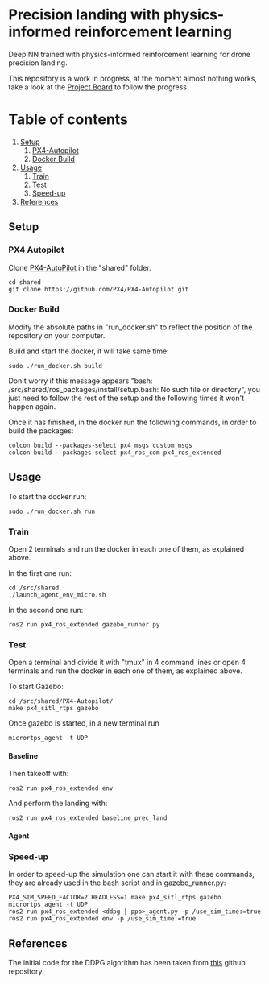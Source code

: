 # Precision landing with physics-informed reinforcement learning
Deep NN trained with physics-informed reinforcement learning for drone precision landing.

This repository is a work in progress, at the moment almost nothing works, take a look at the [Project Board](https://github.com/carlo98/precision_landing_physics_informed_RL/projects/1) to follow the progress.

# Table of contents
1. [Setup](#setup)
   1. [PX4-Autopilot](#px4)
   2. [Docker Build](#docker)
2. [Usage](#usage)
   1. [Train](#train)
   2. [Test](#test)
   3. [Speed-up](#speed)
3. [References](#references)

## Setup <a name="setup"></a>

### PX4 Autopilot <a name="px4"></a>
Clone [PX4-AutoPilot](https://github.com/PX4/PX4-Autopilot) in the "shared" folder.
```
cd shared
git clone https://github.com/PX4/PX4-Autopilot.git
```

### Docker Build <a name="docker"></a>
Modify the absolute paths in "run_docker.sh" to reflect the position of the repository on your computer.

Build and start the docker, it will take same time:
```
sudo ./run_docker.sh build
```

Don't worry if this message appears "bash: /src/shared/ros_packages/install/setup.bash: No such file or directory", you just need to follow the rest of the setup and the following times it won't happen again.

Once it has finished, in the docker run the following commands, in order to build the packages:
```
colcon build --packages-select px4_msgs custom_msgs
colcon build --packages-select px4_ros_com px4_ros_extended
```

## Usage <a name="usage"></a>
To start the docker run:
```
sudo ./run_docker.sh run
```

### Train <a name="train"></a>
Open 2 terminals and run the docker in each one of them, as explained above.

In the first one run:
```
cd /src/shared
./launch_agent_env_micro.sh
```

In the second one run:
```
ros2 run px4_ros_extended gazebo_runner.py
```

### Test <a name="test"></a>
Open a terminal and divide it with "tmux" in 4 command lines or open 4 terminals and run the docker in each one of them, as explained above.

To start Gazebo:
```
cd /src/shared/PX4-Autopilot/
make px4_sitl_rtps gazebo
```

Once gazebo is started, in a new terminal run 
```
micrortps_agent -t UDP
```
#### Baseline
Then takeoff with:
```
ros2 run px4_ros_extended env
```

And perform the landing with:
```
ros2 run px4_ros_extended baseline_prec_land
```

#### Agent


### Speed-up <a name="speed"></a>
In order to speed-up the simulation one can start it with these commands, they are already used in the bash script and in gazebo_runner.py:
```
PX4_SIM_SPEED_FACTOR=2 HEADLESS=1 make px4_sitl_rtps gazebo
micrortps_agent -t UDP
ros2 run px4_ros_extended <ddpg | ppo>_agent.py -p /use_sim_time:=true
ros2 run px4_ros_extended env -p /use_sim_time:=true
```

## References <a name="references"></a>
The initial code for the DDPG algorithm has been taken from [this](https://github.com/vy007vikas/PyTorch-ActorCriticRL) github repository.
